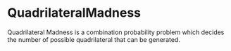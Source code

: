 # QuadrilateralMadness
Quadrilateral Madness is a combination probability problem which decides the number of possible quadrilateral that can be generated.
